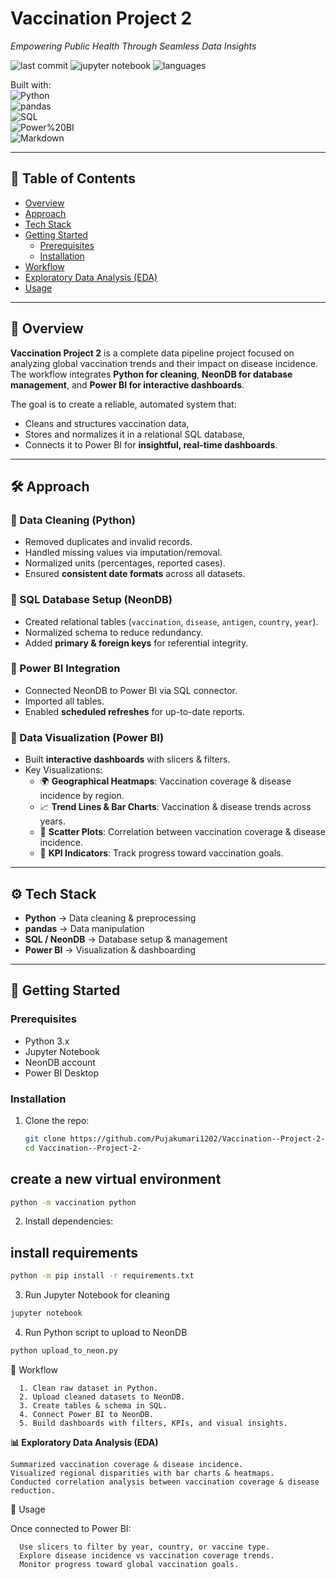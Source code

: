 # Vaccination Project 2

_Empowering Public Health Through Seamless Data Insights_

![last commit](https://img.shields.io/badge/last%20commit-today-brightgreen)
![jupyter notebook](https://img.shields.io/badge/jupyter%20notebook-95.4%25-orange)
![languages](https://img.shields.io/badge/languages-2-blue)

Built with:  
![Python](https://img.shields.io/badge/Python-blue?logo=python)  
![pandas](https://img.shields.io/badge/pandas-purple?logo=pandas)  
![SQL](https://img.shields.io/badge/SQL-orange)  
![Power%20BI](https://img.shields.io/badge/Power%20BI-yellow)  
![Markdown](https://img.shields.io/badge/Markdown-black?logo=markdown)

---

## 📌 Table of Contents
- [Overview](#overview)
- [Approach](#approach)
- [Tech Stack](#tech-stack)
- [Getting Started](#getting-started)
  - [Prerequisites](#prerequisites)
  - [Installation](#installation)
- [Workflow](#workflow)
- [Exploratory Data Analysis (EDA)](#exploratory-data-analysis-eda)
- [Usage](#usage)


---

## 📖 Overview

**Vaccination Project 2** is a complete data pipeline project focused on analyzing global vaccination trends and their impact on disease incidence.  
The workflow integrates **Python for cleaning**, **NeonDB for database management**, and **Power BI for interactive dashboards**.  

The goal is to create a reliable, automated system that:  
- Cleans and structures vaccination data,  
- Stores and normalizes it in a relational SQL database,  
- Connects it to Power BI for **insightful, real-time dashboards**.

---

## 🛠 Approach

### 🔹 Data Cleaning (Python)
- Removed duplicates and invalid records.  
- Handled missing values via imputation/removal.  
- Normalized units (percentages, reported cases).  
- Ensured **consistent date formats** across all datasets.  

### 🔹 SQL Database Setup (NeonDB)
- Created relational tables (`vaccination`, `disease`, `antigen`, `country`, `year`).  
- Normalized schema to reduce redundancy.  
- Added **primary & foreign keys** for referential integrity.  

### 🔹 Power BI Integration
- Connected NeonDB to Power BI via SQL connector.  
- Imported all tables.  
- Enabled **scheduled refreshes** for up-to-date reports.  

### 🔹 Data Visualization (Power BI)
- Built **interactive dashboards** with slicers & filters.  
- Key Visualizations:  
  - 🌍 **Geographical Heatmaps**: Vaccination coverage & disease incidence by region.  
  - 📈 **Trend Lines & Bar Charts**: Vaccination & disease trends across years.  
  - 🔗 **Scatter Plots**: Correlation between vaccination coverage & disease incidence.  
  - 🎯 **KPI Indicators**: Track progress toward vaccination goals.  

---

## ⚙ Tech Stack
- **Python** → Data cleaning & preprocessing  
- **pandas** → Data manipulation  
- **SQL / NeonDB** → Database setup & management  
- **Power BI** → Visualization & dashboarding  

---

## 🚀 Getting Started

### Prerequisites
- Python 3.x  
- Jupyter Notebook  
- NeonDB account  
- Power BI Desktop  

### Installation
1. Clone the repo:
   ```bash
   git clone https://github.com/Pujakumari1202/Vaccination--Project-2-
   cd Vaccination--Project-2-


## create a new virtual environment
```bash
python -m vaccination python
```
2) Install dependencies:
## install requirements
```bash
python -m pip install -r requirements.txt
```

3) Run Jupyter Notebook for cleaning
````bash
jupyter notebook
````

4) Run Python script to upload to NeonDB
```bash
python upload_to_neon.py

```


🔄 Workflow 

      1. Clean raw dataset in Python.  
      2. Upload cleaned datasets to NeonDB.  
      3. Create tables & schema in SQL.  
      4. Connect Power BI to NeonDB.  
      5. Build dashboards with filters, KPIs, and visual insights.  


**📊 Exploratory Data Analysis (EDA)**

    Summarized vaccination coverage & disease incidence.  
    Visualized regional disparities with bar charts & heatmaps.  
    Conducted correlation analysis between vaccination coverage & disease reduction.  


📌 Usage

Once connected to Power BI:

      Use slicers to filter by year, country, or vaccine type.  
      Explore disease incidence vs vaccination coverage trends.  
      Monitor progress toward global vaccination goals.  
